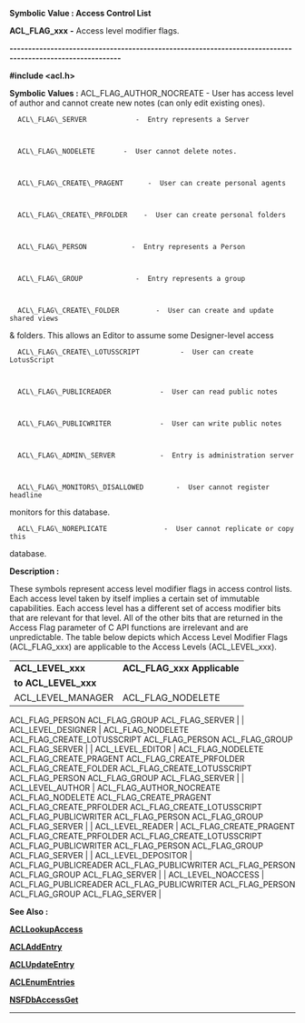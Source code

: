 




<!--
 /\* Font Definitions \*/
 @font-face
 {font-family:"Tms Rmn";
 panose-1:2 2 6 3 4 5 5 2 3 4;}
@font-face
 {font-family:Helv;
 panose-1:2 11 6 4 2 2 2 3 2 4;}
@font-face
 {font-family:"Cambria Math";
 panose-1:2 4 5 3 5 4 6 3 2 4;}
 /\* Style Definitions \*/
 p.MsoNormal, li.MsoNormal, div.MsoNormal
 {margin-top:0cm;
 margin-right:0cm;
 margin-bottom:8.0pt;
 margin-left:0cm;
 line-height:107%;
 font-size:11.0pt;
 font-family:"Calibri",sans-serif;}
.MsoChpDefault
 {font-size:11.0pt;}
.MsoPapDefault
 {margin-bottom:8.0pt;
 line-height:107%;}
 /\* Page Definitions \*/
 @page WordSection1
 {size:612.0pt 792.0pt;
 margin:72.0pt 72.0pt 72.0pt 72.0pt;}
div.WordSection1
 {page:WordSection1;}
-->




 


**Symbolic Value : Access Control List**



**ACL\_FLAG\_xxx** **-** Access level
modifier flags.


**----------------------------------------------------------------------------------------------------------**



**#include <acl.h>**


 **Symbolic Values :**      ACL\_FLAG\_AUTHOR\_NOCREATE   -  User has access level of
author and cannot create new notes (can only edit existing ones).  

  

      ACL\_FLAG\_SERVER            -  Entry represents a Server  

  

      ACL\_FLAG\_NODELETE       -  User cannot delete notes.  

  

      ACL\_FLAG\_CREATE\_PRAGENT      -  User can create personal agents  

  

      ACL\_FLAG\_CREATE\_PRFOLDER    -  User can create personal folders  

  

      ACL\_FLAG\_PERSON           -  Entry represents a Person  

  

      ACL\_FLAG\_GROUP             -  Entry represents a group  

  

      ACL\_FLAG\_CREATE\_FOLDER         -  User can create and update shared views
& folders. This allows an Editor to assume some Designer-level access  

  

      ACL\_FLAG\_CREATE\_LOTUSSCRIPT          -  User can create LotusScript  

  

      ACL\_FLAG\_PUBLICREADER            -  User can read public notes  

  

      ACL\_FLAG\_PUBLICWRITER            -  User can write public notes  

  

      ACL\_FLAG\_ADMIN\_SERVER           -  Entry is administration server  

  

      ACL\_FLAG\_MONITORS\_DISALLOWED        -  User cannot register headline
monitors for this database.  

  

      ACL\_FLAG\_NOREPLICATE              -  User cannot replicate or copy this
database.  

  




**Description :**



These
symbols represent access level modifier flags in access control lists.  Each
access level taken by itself implies a certain set of immutable capabilities.
Each access level has a different set of access modifier bits that are relevant
for that level.  All of the other bits that are returned in the Access Flag
parameter of C API functions are irrelevant and are unpredictable. The table
below depicts which Access Level Modifier Flags (ACL\_FLAG\_xxx) are applicable
to the Access Levels (ACL\_LEVEL\_xxx).


 


 




|  |  |
| --- | --- |
| **ACL\_LEVEL\_xxx** | **ACL\_FLAG\_xxx Applicable** 
**to ACL\_LEVEL\_xxx** |
| ACL\_LEVEL\_MANAGER | ACL\_FLAG\_NODELETE
ACL\_FLAG\_PERSON
ACL\_FLAG\_GROUP
ACL\_FLAG\_SERVER |
| ACL\_LEVEL\_DESIGNER | ACL\_FLAG\_NODELETE
ACL\_FLAG\_CREATE\_LOTUSSCRIPT
ACL\_FLAG\_PERSON
ACL\_FLAG\_GROUP
ACL\_FLAG\_SERVER |
| ACL\_LEVEL\_EDITOR | ACL\_FLAG\_NODELETE
ACL\_FLAG\_CREATE\_PRAGENT
ACL\_FLAG\_CREATE\_PRFOLDER
ACL\_FLAG\_CREATE\_FOLDER
ACL\_FLAG\_CREATE\_LOTUSSCRIPT
ACL\_FLAG\_PERSON
ACL\_FLAG\_GROUP
ACL\_FLAG\_SERVER |
| ACL\_LEVEL\_AUTHOR | ACL\_FLAG\_AUTHOR\_NOCREATE
ACL\_FLAG\_NODELETE
ACL\_FLAG\_CREATE\_PRAGENT
ACL\_FLAG\_CREATE\_PRFOLDER
ACL\_FLAG\_CREATE\_LOTUSSCRIPT
ACL\_FLAG\_PUBLICWRITER
ACL\_FLAG\_PERSON
ACL\_FLAG\_GROUP
ACL\_FLAG\_SERVER |
| ACL\_LEVEL\_READER | ACL\_FLAG\_CREATE\_PRAGENT
ACL\_FLAG\_CREATE\_PRFOLDER
ACL\_FLAG\_CREATE\_LOTUSSCRIPT
ACL\_FLAG\_PUBLICWRITER
ACL\_FLAG\_PERSON
ACL\_FLAG\_GROUP
ACL\_FLAG\_SERVER |
| ACL\_LEVEL\_DEPOSITOR | ACL\_FLAG\_PUBLICREADER
ACL\_FLAG\_PUBLICWRITER
ACL\_FLAG\_PERSON
ACL\_FLAG\_GROUP
ACL\_FLAG\_SERVER |
| ACL\_LEVEL\_NOACCESS | ACL\_FLAG\_PUBLICREADER
ACL\_FLAG\_PUBLICWRITER
ACL\_FLAG\_PERSON
ACL\_FLAG\_GROUP
ACL\_FLAG\_SERVER |


 


 **See Also :**


**[ACLLookupAccess](ACLLookupAccess.md)**


**[ACLAddEntry](ACLAddEntry.md)**


**[ACLUpdateEntry](ACLUpdateEntry.md)**


**[ACLEnumEntries](ACLEnumEntries.md)**


**[NSFDbAccessGet](NSFDbAccessGet.md)**



----------------------------------------------------------------------------------------------------------


 





